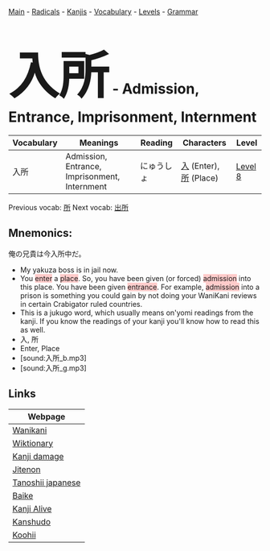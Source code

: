 <style> bigfont {font-size: 100px}</style>
[Main](../README.md) -
[Radicals](../radicals.md) -
[Kanjis](../kanjis.md) -
[Vocabulary](../vocabulary.md) -
[Levels](../levels.md) -
[Grammar](../grammar.md)
# <bigfont> 入所</bigfont> - Admission, Entrance, Imprisonment, Internment 

| Vocabulary | Meanings | Reading | Characters | Level |
| --- | --- | --- | --- | --- |
| 入所 | Admission, Entrance, Imprisonment, Internment | にゅうしょ |  [入](../kanjis/入.md) (Enter), [所](../kanjis/所.md) (Place) | [Level 8](../levels/wk_level8.md) |

Previous vocab: [所](所.md) Next vocab: [出所](出所.md) 

## Mnemonics:
俺の兄貴は今入所中だ。
* My yakuza boss is in jail now.
* You <span style="background-color:#ffcccb"> enter</span> a <span style="background-color:#ffcccb"> place</span>. So, you have been given (or forced) <span style="background-color:#ffcccb"> admission</span> into this place. You have been given <span style="background-color:#ffcccb"> entrance</span>. For example, <span style="background-color:#ffcccb"> admission</span> into a prison is something you could gain by not doing your WaniKani reviews in certain Crabigator ruled countries.
* This is a jukugo word, which usually means on'yomi readings from the kanji. If you know the readings of your kanji you'll know how to read this as well.
* 入, 所
* Enter, Place
* [sound:入所_b.mp3]
* [sound:入所_g.mp3]


## Links 

| Webpage |
| --- |
| [Wanikani          ](https://www.wanikani.com/kanji/入所) |
| [Wiktionary        ](https://en.wiktionary.org/wiki/入所) |
| [Kanji damage      ](http://www.kanjidamage.com/kanji/search?utf8=✓&q=入所) |
| [Jitenon           ](https://jitenon.com/kanji/入所) |
| [Tanoshii japanese ](https://www.tanoshiijapanese.com/dictionary/kanji.cfm?k=入所) |
| [Baike             ](https://baike.baidu.com/item/入所) |
| [Kanji Alive       ](https://app.kanjialive.com/入所) |
| [Kanshudo          ](https://www.kanshudo.com/searchmn?q=入所) |
| [Koohii            ](https://kanji.koohii.com/study/kanji/入所) |
